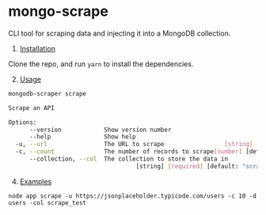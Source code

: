 # mongo-scrape

CLI tool for scraping data and injecting it into a MongoDB collection.

1. [Installation](#installation)

Clone the repo, and run `yarn` to install the dependencies.

2. [Usage](#usage)

```sh
mongodb-scraper scrape

Scrape an API

Options:
      --version            Show version number                         [boolean]
      --help               Show help                                   [boolean]
  -u, --url                The URL to scrape                 [string] [required]
  -c, --count              The number of records to scrape[number] [default: 10]
      --collection, --col  The collection to store the data in
                                    [string] [required] [default: "scrape_test"]
```

4. [Examples](#examples)

```
node app scrape -u https://jsonplaceholder.typicode.com/users -c 10 -d users -col scrape_test
```